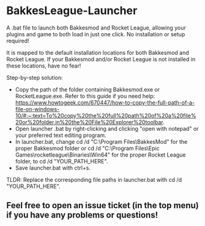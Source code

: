# BakkesLeague-Launcher
A .bat file to launch both Bakkesmod and Rocket League, allowing your plugins and game to both load in just one click. No installation or setup required!

It is mapped to the default installation locations for both Bakkesmod and Rocket League.
If your Bakkesmod and/or Rocket League is not installed in these locations, have no fear!

Step-by-step solution:
* Copy the path of the folder containing Bakkesmod.exe or RocketLeague.exe. Refer to this guide if you need help: https://www.howtogeek.com/670447/how-to-copy-the-full-path-of-a-file-on-windows-10/#:~:text=To%20copy%20the%20full%20path%20of%20a%20file%20or%20folder,in%20the%20File%20Explorer%20toolbar.
* Open launcher .bat by right-clicking and clicking "open with notepad" or your preferred text editing program.
* In launcher.bat, change cd /d "C:\Program Files\BakkesMod" for the proper Bakkesmod folder or cd /d "C:\Program Files\Epic Games\rocketleague\Binaries\Win64" for the proper Rocket League folder, to cd /d "YOUR_PATH_HERE".
* Save launcher.bat with ctrl+s.

TLDR: Replace the corresponding file paths in launcher.bat with cd /d "YOUR_PATH_HERE".

## Feel free to open an issue ticket (in the top menu) if you have any problems or questions!